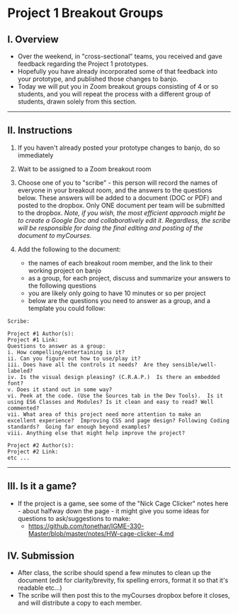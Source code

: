 # Project 1 Breakout Groups

## I. Overview
- Over the weekend, in "cross-sectional" teams, you received and gave feedback regarding the Project 1 prototypes.
- Hopefully you have already incorporated some of that feedback into your prototype, and published those changes to banjo.
- Today we will put you in Zoom breakout groups consisting of 4 or so students, and you will repeat the process with a different group of students, drawn solely from this section.

<hr>

## II. Instructions

1) If you haven't already posted your prototype changes to banjo, do so immediately

2) Wait to be assigned to a Zoom breakout room

3) Choose one of you to "scribe" - this person will record the names of everyone in your breakout room, and the answers to the questions below. 
These answers will be added to a document (DOC or PDF) and posted to the dropbox. Only ONE document per team will be submitted to the dropbox. *Note, if you wish, the most efficient approach might be to create a Google Doc and collaboratively edit it. Regardless, the scribe will be responsible for doing the final editing and posting of the document to myCourses.*

4) Add the following to the document:

    - the names of each breakout room member, and the link to their working project on banjo
    - as a group, for each project, discuss and summarize your answers to the following questions
    - you are likely only going to have 10 minutes or so per project
    - below are the questions you need to answer as a group, and a template you could follow:

```
Scribe: 

Project #1 Author(s):
Project #1 Link: 
Questions to answer as a group:
i. How compelling/entertaining is it?
ii. Can you figure out how to use/play it?
iii. Does have all the controls it needs?  Are they sensible/well-labeled?
iv. Is the visual design pleasing? (C.R.A.P.)  Is there an embedded font?
v. Does it stand out in some way?
vi. Peek at the code. (Use the Sources tab in the Dev Tools).  Is it using ES6 Classes and Modules? Is it clean and easy to read? Well commented?
vii. What area of this project need more attention to make an excellent experience?  Improving CSS and page design? Following Coding standards?  Going far enough beyond examples?
viii. Anything else that might help improve the project?

Project #2 Author(s):
Project #2 Link: 
etc ...
```

<hr>

## III. Is it a game?
- If the project is a game, see some of the "Nick Cage Clicker" notes here - about halfway down the page - it might give you some ideas for questions to ask/suggestions to make:
  - https://github.com/tonethar/IGME-330-Master/blob/master/notes/HW-cage-clicker-4.md 

## IV. Submission
- After class, the scribe should spend a few minutes to clean up the document (edit for clarity/brevity, fix spelling errors, format it so that it's readable etc...)
- The scribe will then post this to the myCourses dropbox before it closes, and will distribute a copy to each member.
